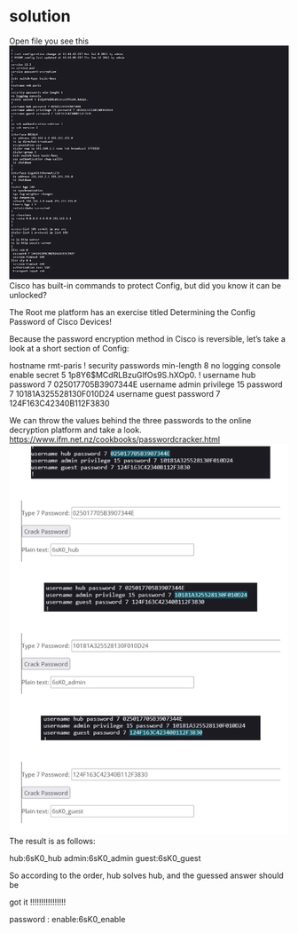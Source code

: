 # solution

Open file you see this
![alt text](image.png)<br>
Cisco has built-in commands to protect Config, but did you know it can be unlocked?

The Root me platform has an exercise titled Determining the Config Password of Cisco Devices!

Because the password encryption method in Cisco is reversible, let’s take a look at a short section of Config:

hostname rmt-paris
!
security passwords min-length 8
no logging console
enable secret 5 $1$p8Y6$MCdRLBzuGlfOs9S.hXOp0.
!
username hub password 7 025017705B3907344E
username admin privilege 15 password 7 10181A325528130F010D24
username guest password 7 124F163C42340B112F3830

We can throw the values ​​behind the three passwords to the online decryption platform and take a look.
https://www.ifm.net.nz/cookbooks/passwordcracker.html
![alt text](image-1.png)<br>
The result is as follows:

hub:6sK0_hub
admin:6sK0_admin
guest:6sK0_guest

So according to the order, hub solves hub, and the guessed answer should be

got it !!!!!!!!!!!!!!!!

password : enable:6sK0_enable
